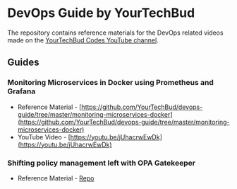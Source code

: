 # DevOps Guide by YourTechBud

The repository contains reference materials for the DevOps related videos made on the [YourTechBud Codes YouTube channel](https://www.youtube.com/channel/UCtwEIq8U94Hnd-A0kl5GkZA).

## Guides

### Monitoring Microservices in Docker using Prometheus and Grafana

- Reference Material - [https://github.com/YourTechBud/devops-guide/tree/master/monitoring-microservices-docker](https://github.com/YourTechBud/devops-guide/tree/master/monitoring-microservices-docker)
- YouTube Video - [https://youtu.be/jUhacrwEwDk](https://youtu.be/jUhacrwEwDk)

### Shifting policy management left with OPA Gatekeeper
- Reference Material - [Repo](./opa-gatekeeper/Readme.md)